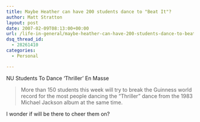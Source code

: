 ```yaml
---
title: Maybe Heather can have 200 students dance to "Beat It"?
author: Matt Stratton
layout: post
date: 2007-02-09T08:13:00+00:00
url: /life-in-general/maybe-heather-can-have-200-students-dance-to-beat-it
dsq_thread_id:
  - 28261410
categories:
  - Personal

---
```

NU Students To Dance &#8216;Thriller&#8217; En Masse

> More than 150 students this week will try to break the Guinness world record for the most people dancing the &#8220;Thriller&#8221; dance from the 1983 Michael Jackson album at the same time. 

I wonder if will be there to cheer them on?